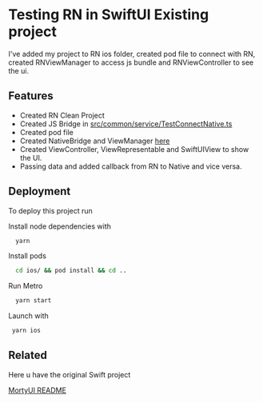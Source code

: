 
# Testing RN in SwiftUI Existing project

I've added my project to RN ios folder, created pod file to connect with RN, created RNViewManager to access js bundle and RNViewController to see the ui.
## Features

- Created RN Clean Project
- Created JS Bridge in [src/common/service/TestConnectNative.ts](https://github.com/malopezr7/rn-swift-existing-project/blob/c5b182e887bfcb245cb3e0a354b70b6c604e0547/src/common/service/TestConnectNative.ts#L7)
- Created pod file
- Created NativeBridge and ViewManager [here](https://github.com/malopezr7/rn-swift-existing-project/tree/main/ios/MortyUI/Features/ReactNative)
- Created ViewController, ViewRepresentable and SwiftUIView to show the UI.
- Passing data and added callback from RN to Native and vice versa.


## Deployment

To deploy this project run

Install node dependencies with
```bash
  yarn
```
Install pods
```bash
  cd ios/ && pod install && cd ..
```
Run Metro
```bash
  yarn start
```
Launch with
```zsh
 yarn ios
```


## Related

Here u have the original Swift project

[MortyUI README](https://github.com/Dimillian/MortyUI)

